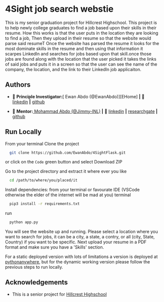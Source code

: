 
# 4Sight job search webstie

This is my senior graduation project for Hillcrest Highschool. This project is to help newly college graduates to find a job based upon their skills in their resume. How this works is that the user puts in the location they are looking to find a job, Then they upload in their resume so that the website would parse said resumeT Once the website has parsed the resume it looks for the most dominate skills in the resume and then using that information it scarpes LinkedIn and searches for jobs based upon that skill.once those jobs are found along with the location that the user picked it takes the links of said jobs and puts it in a screen so that the user can see the name of the company, the location, and the link to their LinkedIn job applicaiton.


## Authors

+ 🏡 **Principle Investigator:**[ Ewan Abdo (@EwanAbdo)][EHome] **|** 👔 [linkedin][Elinkedin] **|** [github][Egithub]

 
[Elinkedin]:https://www.linkedin.com/in/savage-ewan-677b62263/
[Egithub]:https://github.com/EwanAbdo

+ 🏡 **Mentor:**[ Mohammad Abdo (@Jimmy-INL)][mHome] **|** 👔 [linkedin][mlinkedin] **|** [researchgate][mreasearchgate] **|** [github][mgithub]

[mHome]: https://mohammadgabdo.wixsite.com/mysite
[mlinkedin]: https://www.linkedin.com/in/mohammad-abdo-a7625082/
[mreasearchgate]: https://www.researchgate.net/profile/Mohammad-Abdo
[mgithub]: https://github.com/Jimmy-INL
## Run Locally

From your terminal Clone the project

```bash
  git clone https://github.com/EwanAbdo/4SightFlask.git
```
or click on the `Code` green button and select Download ZIP

Go to the project directory and extract it where ever you like

```bash
  cd /path/to/where/you/placed/it
```

Install dependencies: from your terminal or favourate IDE (VSCode otherwise the elder of the internet will be mad at you) terminal

```bash
  pip3 install -r requirements.txt 
```

run 

```bash
  python app.py
```
You will see the website up and running. Please select a location where you want to search for jobs, it can be a city, a state, a contry, or all (city, State, Country) if you want to be specific. Next upload your resume in a PDF format and make sure you have a 'Skills' section.

For a static deployed version with lots of limitations a version is deployed at [pythonanywhere], but for the dynamic working version please follow the previous steps to run locally.

[pythonanywhere]:http://4sightjobfinder.pythonanywhere.com/

## Acknowledgements

 - This is a senior project for [Hillcrest Highschool](https://www.hillcrestknights.com/)
